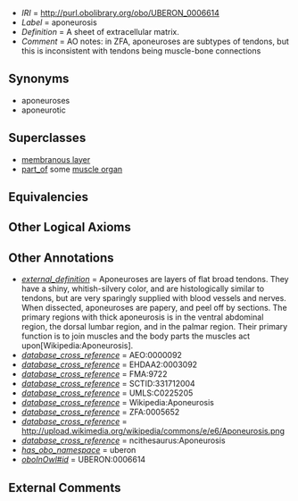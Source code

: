  * *IRI* = http://purl.obolibrary.org/obo/UBERON_0006614
 * *Label* = aponeurosis
 * *Definition* = A sheet of extracellular matrix.
 * *Comment* = AO notes: in ZFA, aponeuroses are subtypes of tendons, but this is inconsistent with tendons being muscle-bone connections

## Synonyms

 * aponeuroses
 * aponeurotic

## Superclasses

 * [membranous layer](../../UBERON/58/UBERON_0000158.md)
 * [part_of](../../BFO/50/BFO_0000050.md) some [muscle organ](../../UBERON/30/UBERON_0001630.md)

## Equivalencies


## Other Logical Axioms


## Other Annotations

 * *[external_definition](../../UBPROP/01/UBPROP_0000001.md)* = Aponeuroses are layers of flat broad tendons. They have a shiny, whitish-silvery color, and are histologically similar to tendons, but are very sparingly supplied with blood vessels and nerves. When dissected, aponeuroses are papery, and peel off by sections. The primary regions with thick aponeurosis is in the ventral abdominal region, the dorsal lumbar region, and in the palmar region. Their primary function is to join muscles and the body parts the muscles act upon[Wikipedia:Aponeurosis].
 * *[database_cross_reference](../../ef/oboInOwl#hasDbXref.md)* = AEO:0000092
 * *[database_cross_reference](../../ef/oboInOwl#hasDbXref.md)* = EHDAA2:0003092
 * *[database_cross_reference](../../ef/oboInOwl#hasDbXref.md)* = FMA:9722
 * *[database_cross_reference](../../ef/oboInOwl#hasDbXref.md)* = SCTID:331712004
 * *[database_cross_reference](../../ef/oboInOwl#hasDbXref.md)* = UMLS:C0225205
 * *[database_cross_reference](../../ef/oboInOwl#hasDbXref.md)* = Wikipedia:Aponeurosis
 * *[database_cross_reference](../../ef/oboInOwl#hasDbXref.md)* = ZFA:0005652
 * *[database_cross_reference](../../ef/oboInOwl#hasDbXref.md)* = http://upload.wikimedia.org/wikipedia/commons/e/e6/Aponeurosis.png
 * *[database_cross_reference](../../ef/oboInOwl#hasDbXref.md)* = ncithesaurus:Aponeurosis
 * *[has_obo_namespace](../../ce/oboInOwl#hasOBONamespace.md)* = uberon
 * *[oboInOwl#id](../../id/oboInOwl#id.md)* = UBERON:0006614

## External Comments

